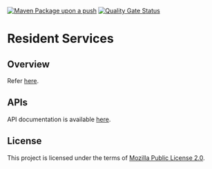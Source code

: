 
[![Maven Package upon a push](https://github.com/mosip/resident-services/actions/workflows/push-trigger.yml/badge.svg?branch=master)](https://github.com/mosip/resident-services/actions/workflows/push-trigger.yml)
[![Quality Gate Status](https://sonarcloud.io/api/project_badges/measure?project=mosip_resident-services&id=mosip_resident-services&branch=master&metric=alert_status)](https://sonarcloud.io/dashboard?id=mosip_resident-services&branch=master)

# Resident Services
## Overview
Refer [here](https://docs.mosip.io/1.2.0/modules/resident-services).

## APIs
API documentation is available [here](https://docs.mosip.io/1.2.0/api).

## License
This project is licensed under the terms of [Mozilla Public License 2.0](LICENSE).



